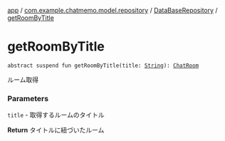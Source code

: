 [app](../../index.md) / [com.example.chatmemo.model.repository](../index.md) / [DataBaseRepository](index.md) / [getRoomByTitle](./get-room-by-title.md)

# getRoomByTitle

`abstract suspend fun getRoomByTitle(title: `[`String`](https://kotlinlang.org/api/latest/jvm/stdlib/kotlin/-string/index.html)`): `[`ChatRoom`](../../com.example.chatmemo.model.entity/-chat-room/index.md)

ルーム取得

### Parameters

`title` - 取得するルームのタイトル

**Return**
タイトルに紐づいたルーム

